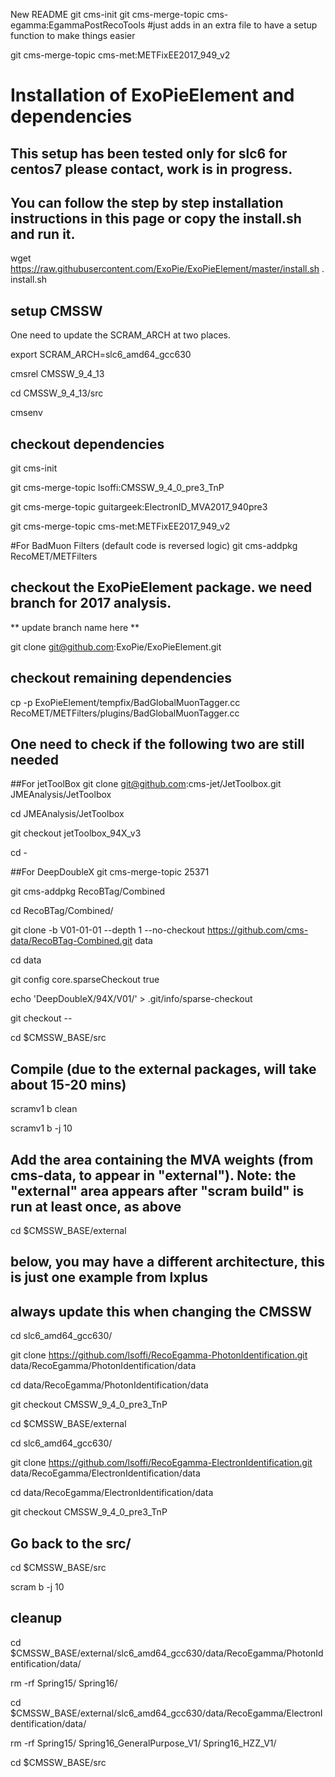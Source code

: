 New README
git cms-init
git cms-merge-topic cms-egamma:EgammaPostRecoTools #just adds in an extra file to have a setup function to make things easier

git cms-merge-topic cms-met:METFixEE2017_949_v2













# Installation of ExoPieElement and dependencies

## This setup has been tested only for slc6 for centos7 please contact, work is in progress. 

## You can follow the step by step installation instructions in this page or copy the install.sh and run it. 

wget https://raw.githubusercontent.com/ExoPie/ExoPieElement/master/install.sh
. install.sh


## setup CMSSW

One need to update the SCRAM_ARCH at two places. 

export SCRAM_ARCH=slc6_amd64_gcc630

cmsrel CMSSW_9_4_13

cd CMSSW_9_4_13/src

cmsenv

## checkout dependencies 

git cms-init

git cms-merge-topic lsoffi:CMSSW_9_4_0_pre3_TnP

git cms-merge-topic guitargeek:ElectronID_MVA2017_940pre3

git cms-merge-topic cms-met:METFixEE2017_949_v2

#For BadMuon Filters (default code is reversed logic)
git cms-addpkg RecoMET/METFilters

## checkout the ExoPieElement package. we need branch for 2017 analysis. 
** update branch name here ** 

git clone git@github.com:ExoPie/ExoPieElement.git


## checkout remaining dependencies
cp -p ExoPieElement/tempfix/BadGlobalMuonTagger.cc RecoMET/METFilters/plugins/BadGlobalMuonTagger.cc


## One need to check if the following two are still needed 

##For jetToolBox
git clone git@github.com:cms-jet/JetToolbox.git JMEAnalysis/JetToolbox

cd JMEAnalysis/JetToolbox

git checkout jetToolbox_94X_v3

cd -

##For DeepDoubleX
git cms-merge-topic 25371

git cms-addpkg RecoBTag/Combined

cd RecoBTag/Combined/

git clone -b V01-01-01 --depth 1 --no-checkout https://github.com/cms-data/RecoBTag-Combined.git data

cd data

git config core.sparseCheckout true

echo 'DeepDoubleX/94X/V01/' > .git/info/sparse-checkout

git checkout --

cd $CMSSW_BASE/src


## Compile (due to the external packages, will take about 15-20 mins)

scramv1 b clean

scramv1 b -j 10


## Add the area containing the MVA weights (from cms-data, to appear in "external").  Note: the "external" area appears after "scram build" is run at least once, as above 
cd $CMSSW_BASE/external

## below, you may have a different architecture, this is just one example from lxplus
## always update this when changing the CMSSW 
cd slc6_amd64_gcc630/

git clone https://github.com/lsoffi/RecoEgamma-PhotonIdentification.git data/RecoEgamma/PhotonIdentification/data

cd data/RecoEgamma/PhotonIdentification/data

git checkout CMSSW_9_4_0_pre3_TnP

cd $CMSSW_BASE/external

cd slc6_amd64_gcc630/

git clone https://github.com/lsoffi/RecoEgamma-ElectronIdentification.git data/RecoEgamma/ElectronIdentification/data

cd data/RecoEgamma/ElectronIdentification/data

git checkout CMSSW_9_4_0_pre3_TnP

## Go back to the src/
cd $CMSSW_BASE/src

scram b -j 10

## cleanup
cd $CMSSW_BASE/external/slc6_amd64_gcc630/data/RecoEgamma/PhotonIdentification/data/

rm -rf Spring15/ Spring16/

cd $CMSSW_BASE/external/slc6_amd64_gcc630/data/RecoEgamma/ElectronIdentification/data/

rm -rf Spring15/ Spring16_GeneralPurpose_V1/ Spring16_HZZ_V1/


cd $CMSSW_BASE/src

